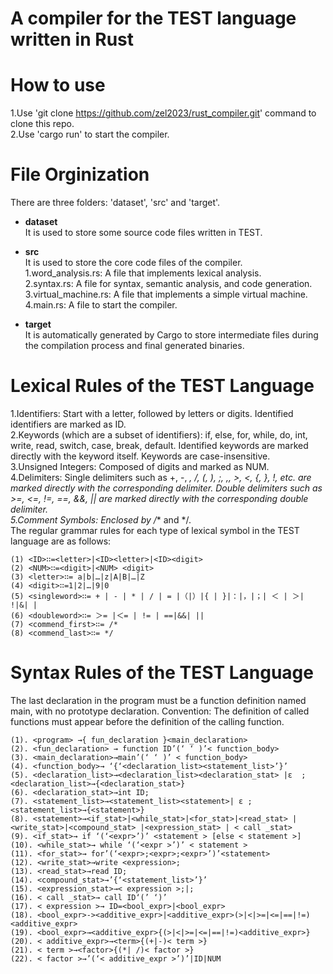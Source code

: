 # A compiler for the TEST language written in Rust

# How to use
  1.Use 'git clone https://github.com/zel2023/rust_compiler.git' command to clone this repo.  
  2.Use 'cargo run' to  start the compiler.

# File Orginization  
  There are three folders: 'dataset', 'src' and 'target'.

  * **dataset**  
  It is used to store some source code files written in TEST.

  * **src**  
  It is used to store the core code files of the compiler.  
  1.word_analysis.rs: A file that implements lexical analysis.  
  2.syntax.rs: A file for syntax, semantic analysis, and code generation.  
  3.virtual_machine.rs: A file that implements a simple virtual machine.  
  4.main.rs: A file to start the compiler.  

  * **target**  
  It is automatically generated by Cargo to store intermediate files during the compilation process and final generated binaries.

# Lexical Rules of the TEST Language  
1.Identifiers: Start with a letter, followed by letters or digits. Identified identifiers are marked as ID.  
2.Keywords (which are a subset of identifiers): if, else, for, while, do, int, write, read, switch, case, break, default. Identified keywords are marked directly with the keyword itself. Keywords are case-insensitive.  
3.Unsigned Integers: Composed of digits and marked as NUM.  
4.Delimiters: Single delimiters such as +, -, *, /, (, ), ;, ,, >, <, {, }, !, etc. are marked directly with the corresponding delimiter. Double delimiters such as >=, <=, !=, ==, &&, || are marked directly with the corresponding double delimiter.  
5.Comment Symbols: Enclosed by /** and */.  
The regular grammar rules for each type of lexical symbol in the TEST language are as follows:  

```
(1) <ID>∷=<letter>|<ID><letter>|<ID><digit>
(2) <NUM>∷=<digit>|<NUM> <digit>
(3) <letter>∷= a|b|…|z|A|B|…|Z
(4) <digit>∷=1|2|…|9|0
(5) <singleword>∷= + | - | * | / | = |（|）|{ | }|：|，|；| ＜ | ＞| !|&| |
(6) <doubleword>∷= ＞= |＜= | != | ==|&&| ||
(7) <commend_first>∷= /*
(8) <commend_last>∷= */
```

# Syntax Rules of the TEST Language  
The last declaration in the program must be a function definition named main, with no prototype declaration. Convention: The definition of called functions must appear before the definition of the calling function.  
```
(1). <program> →{ fun_declaration }<main_declaration> 
(2). <fun_declaration> → function ID’(‘ ‘ )’< function_body> 
(3). <main_declaration>→main’(‘ ‘ )’ < function_body> 
(4). <function_body>→ ‘{‘<declaration_list><statement_list>’}’ 
(5). <declaration_list>→<declaration_list><declaration_stat> |ε  ; <declaration_list>→{<declaration_stat>} 
(6). <declaration_stat>→int ID; 
(7). <statement_list>→<statement_list><statement>| ε ;  <statement_list>→{<statement>} 
(8). <statement>→<if_stat>|<while_stat>|<for_stat>|<read_stat> |<write_stat>|<compound_stat> |<expression_stat> | < call _stat> 
(9). <if_stat>→ if ‘(‘<expr>’)’ <statement > [else < statement >] 
(10). <while_stat>→ while ‘(‘<expr >’)’ < statement > 
(11). <for_stat>→ for’(‘<expr>;<expr>;<expr>’)’<statement>
(12). <write_stat>→write <expression>; 
(13). <read_stat>→read ID; 
(14). <compound_stat>→’{‘<statement_list>’}’ 
(15). <expression_stat>→< expression >;|; 
(16). < call _stat>→ call ID‘(’ ‘)’ 
(17). < expression >→ ID=<bool_expr>|<bool_expr> 
(18). <bool_expr>-><additive_expr>|<additive_expr>(>|<|>=|<=|==|!=)<additive_expr> 
(19). <bool_expr>→<additive_expr>{(>|<|>=|<=|==|!=)<additive_expr>} 
(20). < additive_expr>→<term>{(+|-)< term >} 
(21). < term >→<factor>{(*| /)< factor >} 
(22). < factor >→’(‘< additive_expr >’)’|ID|NUM 

```


